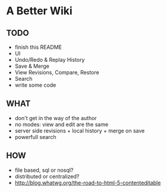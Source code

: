 A Better Wiki
=============

TODO
----

* finish this README
* UI
 * Undo/Redo & Replay History
 * Save & Merge
 * View Revisions, Compare, Restore
 * Search
* write some code

WHAT
----

* don't get in the way of the author
* no modes: view and edit are the same
* server side revisions + local history + merge on save
* powerfull search

HOW
---

* file based, sql or nosql?
* distributed or centralized?
* http://blog.whatwg.org/the-road-to-html-5-contenteditable

